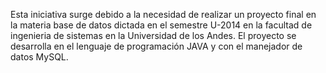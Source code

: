 Esta iniciativa surge debido a la necesidad de realizar un proyecto final en la materia base de datos dictada en el semestre U-2014 en la facultad de ingenieria de sistemas en la Universidad de los Andes. El proyecto se desarrolla en el lenguaje de programación JAVA y con el manejador de datos MySQL.